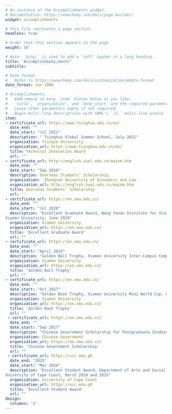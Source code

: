 ```yaml
---
# An instance of the Accomplishments widget.
# Documentation: https://wowchemy.com/docs/page-builder/
widget: accomplishments

# This file represents a page section.
headless: true

# Order that this section appears on the page.
weight: 50

# Note: `&shy;` is used to add a 'soft' hyphen in a long heading.
title: 'Accomplish&shy;ments'
subtitle:

# Date format
#   Refer to https://wowchemy.com/docs/customization/#date-format
date_format: Jan 2006

# Accomplishments.
#   Add/remove as many `item` blocks below as you like.
#   `title`, `organization`, and `date_start` are the required parameters.
#   Leave other parameters empty if not required.
#   Begin multi-line descriptions with YAML's `|2-` multi-line prefix.
item:
- certificate_url: https://www.tsinghua.edu.cn/en/
  date_end: ""
  date_start: "Jul 2021"
  description: " Tsinghua Global Summer School, July 2021"
  organization: Tsingua University
  organization_url: https://www.tsinghua.edu.cn/en/
  title: Technical Innovation Award
  url: ""
- certificate_url: http://english.zuel.edu.cn/mainm.htm
  date_end: ""
  date_start: "Sep 2019"
  description: Overseas Students’ Scholarship.
  organization:  Zhongnan University of Economics and Law
  organization_url: http://english.zuel.edu.cn/mainm.htm
  title: Overseas Students’ Scholarship
  url: ''
- certificate_url: https://en.xmu.edu.cn/
  date_end: ""
  date_start: "Jul 2020"
  description: "Excellent Graduate Award, Wang Yanan Institute for Studies in Economics (WISE),
Xiamen University, June 2019"
  organization: Xiamen University
  organization_url: https://en.xmu.edu.cn/
  title: 'Excellent Graduate Award'
  url: ""
- certificate_url: https://en.xmu.edu.cn/
  date_end: ""
  date_start: "April 2019"
  description: "Golden Ball Trophy, Xiamen University Inter-Campus Competition, April 2019"
  organization: Xiamen University
  organization_url: https://en.xmu.edu.cn/
  title: 'Golden Ball Trophy'
  url: ""
- certificate_url: https://en.xmu.edu.cn/
  date_end: ""
  date_start: "Oct 2017"
  description: "Golden Boot Trophy, Xiamen University Mini World Cup, October 2017"
  organization: Xiamen University
  organization_url: https://en.xmu.edu.cn/
  title: 'Golden Boot Trophy'
  url: ""
 - certificate_url: https://en.xmu.edu.cn/
  date_end: ""
  date_start: "Sep 2017"
  description: "Chinese Government Scholarship for Postgraduate Studies, September 2017"
  organization: Chinese Government
  organization_url: https://en.xmu.edu.cn/
  title: 'Chinese Government Scholarship'
  url: ""
 - certificate_url: https://ucc.edu.gh
  date_end: "2015"
  date_start: "Mar 2014"
  description: "Excellent Student Award, Department of Arts and Social Sciences Education,
University of Cape Coast, March 2014 and 2015"
  organization: University of Cape Coast
  organization_url: https://ucc.edu.gh
  title: 'Excellent Student Award'
  url: ""
design:
  columns: '2' 
---
```

